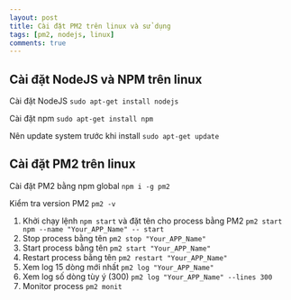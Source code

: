 ```yaml
---
layout: post
title: Cài đặt PM2 trên linux và sử dụng
tags: [pm2, nodejs, linux]
comments: true
---
```


<!-- Content here -->
## Cài đặt NodeJS và NPM trên linux
Cài đặt NodeJS `sudo apt-get install nodejs`

Cài đặt npm `sudo apt-get install npm`

Nên update system trước khi install `sudo apt-get update`

## Cài đặt PM2 trên linux
Cài đặt PM2 bằng npm global `npm i -g pm2`

Kiểm tra version PM2 `pm2 -v`

1. Khởi chạy lệnh `npm start` và đặt tên cho process bằng PM2 `pm2 start npm --name "Your_APP_Name" -- start`
2. Stop process bằng tên `pm2 stop "Your_APP_Name"`
3. Start process bằng tên `pm2 start "Your_APP_Name"`
4. Restart process bằng tên `pm2 restart "Your_APP_Name"`
5. Xem log 15 dòng mới nhất `pm2 log "Your_APP_Name"`
6. Xem log số dòng tùy ý (300) `pm2 log "Your_APP_Name" --lines 300`
7. Monitor process `pm2 monit`